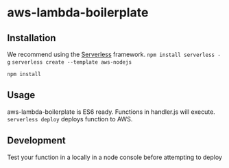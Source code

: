 # aws-lambda-boilerplate

## Installation
We recommend using the [Serverless](https://serverless.com/) framework.
`npm install serverless -g`
`serverless create --template aws-nodejs`

`npm install`

## Usage
aws-lambda-boilerplate is ES6 ready.  Functions in handler.js will execute. `serverless deploy` deploys function to AWS.  

## Development
Test your function in a locally in a node console before attempting to deploy

